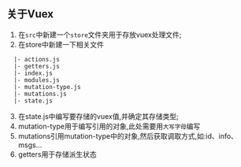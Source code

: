 ## 关于Vuex

1. 在`src`中新建一个`store`文件夹用于存放vuex处理文件;
2. 在store中新建一下相关文件
```
  |- actions.js
  |- getters.js
  |- index.js
  |- modules.js
  |- mutation-type.js
  |- mutations.js
  |- state.js
```
3. 在state.js中编写要存储的vuex值,并确定其存储类型;
4. mutation-type用于编写引用的对象,此处需要用`大写字母`编写
5. mutations引用mutation-type中的对象,然后获取调取方式,如:id、info、msgs...
6. getters用于存储派生状态
